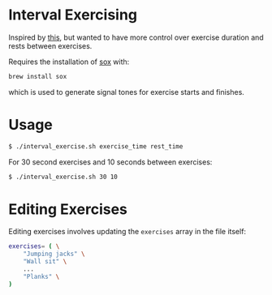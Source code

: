 # Interval Exercising

Inspired by [this](https://www.gq.com/story/get-total-body-workout-in-7-minutes), but wanted to have more control over exercise duration and rests between exercises.

Requires the installation of [sox](http://sox.sourceforge.net/) with:
```bash
brew install sox
```
which is used to generate signal tones for exercise starts and finishes.

# Usage
```bash
$ ./interval_exercise.sh exercise_time rest_time
```
For 30 second exercises and 10 seconds between exercises:
```bash
$ ./interval_exercise.sh 30 10
```

# Editing Exercises
Editing exercises involves updating the `exercises` array in the file itself:
```bash
exercises= ( \
	"Jumping jacks" \
    "Wall sit" \
    ...
    "Planks" \
)
```

